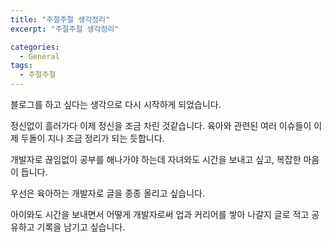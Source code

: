 ```yaml
---
title: "주절주절 생각정리"
excerpt: "주절주절 생각정리"

categories:
  - General
tags:
  - 주절주절
---
```

블로그를 하고 싶다는 생각으로 다시 시작하게 되었습니다.

정신없이 흘러가다 이제 정신을 조금 차린 것같습니다.
육아와 관련된 여러 이슈들이 이제 두돌이 지나 조금 정리가 되는 듯합니다.

개발자로 끊임없이 공부를 해나가야 하는데 자녀와도 시간을 보내고 싶고, 복잡한 마음이 듭니다.

우선은 육아하는 개발자로 글을 종종 올리고 싶습니다.

아이와도 시간을 보내면서 어떻게 개발자로써 업과 커리어를 쌓아 나갈지 글로 적고 공유하고 기록을 남기고 싶습니다.